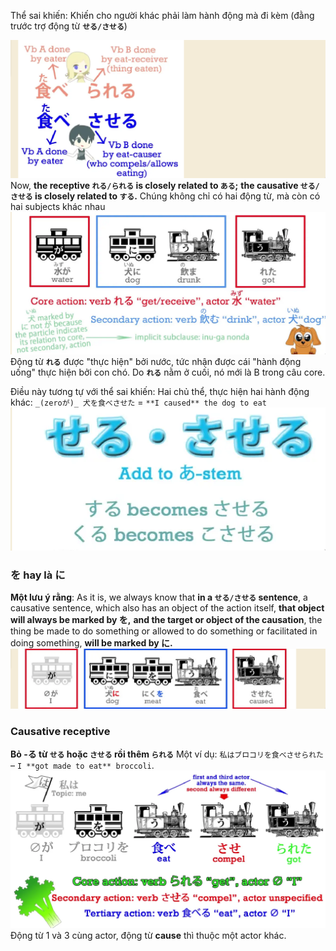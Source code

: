 Thể sai khiến: Khiến cho người khác phải làm hành động mà đi kèm (đằng trước trợ động từ **`せる/させる`**)

![Pasted image 20250609144902.png](img/Pasted%20image%2020250609144902.png)
Now, **the receptive `れる/られる` is closely related to `ある`;** **the causative `せる/させる` is closely related to `する`.**
Chúng không chỉ có hai động từ, mà còn có hai subjects khác nhau
![Pasted image 20250609145017.png](img/Pasted%20image%2020250609145017.png)
Động từ **`れる`** được "thực hiện" bởi nước, tức nhận được cái "hành động uống" thực hiện bởi con chó. Do **`れる`** nằm ở cuối, nó mới là B trong câu core.

Điều này tương tự với thể sai khiến: Hai chủ thể, thực hiện hai hành động khác:
`_(zeroが)_ 犬を食べさせた` = `**I caused** the dog to eat`
![Pasted image 20250609145409.png](img/Pasted%20image%2020250609145409.png)

### を hay là に

**Một lưu ý rằng**: As it is, we always know that **in a `せる/させる` sentence**, a causative sentence, which also has an object of the action itself, **that object will always be marked by を,** **and the target or object of the causation**, the thing be made to do something or allowed to do something or facilitated in doing something, **will be marked by に.**
![Pasted image 20250609145826.png](img/Pasted%20image%2020250609145826.png)

### Causative receptive
**Bỏ -る từ `せる` hoặc `させる` rồi thêm `られる`**
Một ví dụ: `私はブロコリを食べさせられた` – `I **got made to eat** broccoli`.
![Pasted image 20250609150059.png](img/Pasted%20image%2020250609150059.png)
Động từ 1 và 3 cùng actor, động từ **cause** thì thuộc một actor khác.